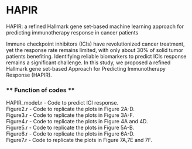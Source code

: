 # HAPIR
HAPIR: a refined Hallmark gene set-based machine learning approach for predicting immunotherapy response in cancer patients

Immune checkpoint inhibitors (ICIs) have revolutionized cancer treatment, yet the response rate remains limited, with only about 30% of solid tumor patients benefiting. Identifying reliable biomarkers to predict ICIs response remains a significant challenge. In this study, we proposed a refined Hallmark gene set-based Approach for Predicting Immunotherapy Response (HAPIR).


### ** Function of codes **

HAPIR_model.r - Code to predict ICI response.  
Figure2.r - Code to replicate the plots in Figure 2A-D.  
Figure3.r - Code to replicate the plots in Figure 3A-F.  
Figure4.r - Code to replicate the plots in Figure 4A and 4D.  
Figure5.r - Code to replicate the plots in Figure 5A-B.  
Figure6.r - Code to replicate the plots in Figure 6A-D.  
Figure7.r - Code to replicate the plots in Figure 7A,7E and 7F.  
